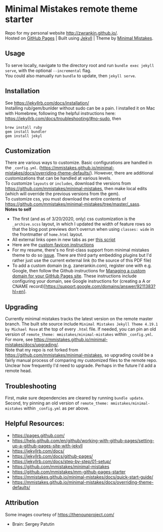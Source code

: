 # Minimal Mistakes remote theme starter
Repo for my personal website http://zwrankin.github.io/.  
 Hosted on [GitHub Pages](https://pages.github.com/) | Built using [Jekyll](https://jekyllrb.com/) | Theme by [Minimal Mistakes](https://github.com/mmistakes/minimal-mistakes). 


## Usage
To serve locally, navigate to the directory root and run `bundle exec jekyll serve`, with the optional `--incremental` flag.  
You could also manually run `bundle` to update, then `jekyll serve`. 


## Installation
See https://jekyllrb.com/docs/installation/  
Installing rub/gem/bunlder without sudo can be a pain. I installed it on Mac with Homebrew, following the helpful instructions here: https://jekyllrb.com/docs/troubleshooting/#no-sudo, then  
```
brew install ruby
gem install bundler
gem install jekyl
```

## Customization
There are various ways to customize. Basic configurations are handled in the `_config.yml`.  (https://mmistakes.github.io/minimal-mistakes/docs/overriding-theme-defaults/). However, there are additional customizations that can be handled at various levels.  
To customize `layouts` or `includes`, download the versions from https://github.com/mmistakes/minimal-mistakes, then make local edits (which will override the previous versions from the gem).  
To customize css, you must download the entire contents of https://github.com/mmistakes/minimal-mistakes/tree/master/_sass.  
**Notes to self**  
- The first (and as of 3/20/2020, only) css customization is the `_archive.scss` layout, in which I updated the width of feature rows so that the blog post previews don't overrun when using `classes: wide` in the frontmatter of `home.html` layout. 
- All external links open in new tabs as per [this script](https://github.com/gernotstarke/minimal-mistakes/commit/9ba387bbe3160e83f54c7f63f303254155f9fab5)
- Here are the [custom favicon instructions](https://github.com/mmistakes/minimal-mistakes/issues/949)
- For my resume, there's no first-class support from minimal mistakes theme to do so [issue](https://github.com/mmistakes/minimal-mistakes/issues/323). There are third party embedding plugins but I'd rather just use the current external link (to the source of this PDF file)
- To add a custom domain (e.g. zanerankin.com), register one with e.g. Google, then follow the Github instructions for [Managing a custom domain for your GitHub Pages site](https://help.github.com/en/github/working-with-github-pages/managing-a-custom-domain-for-your-github-pages-site). These instructions include configuring your domain, see Google instructions for (creating a A or CNAME record)[https://support.google.com/domains/answer/9211383?hl=en]. 

## Upgrading
Currently minimal mistakes tracks the latest version on the remote master branch.  The built site source include `Minimal Mistakes Jekyll Theme 4.19.1 by Michael Rose` at the top of every `.html` file. If needed, you can pin an old version of `remote_theme: mmistakes/minimal-mistakes` within `_config.yml`.  For more, see https://mmistakes.github.io/minimal-mistakes/docs/upgrading/.  
Note that my repo is not forked from https://github.com/mmistakes/minimal-mistakes, so upgrading could be a fairly manual process of comparing my customized files to the remote repo. Unclear how frequently I'd need to upgrade. Perhaps in the future I'd add a remote head. 


## Troubleshooting
First, make sure dependencies are cleared by running `bundle update`.  
Second, try pinning an old version of `remote_theme: mmistakes/minimal-mistakes` within `_config.yml` as per above. 


## Helpful Resources:
- https://pages.github.com/ 
- https://help.github.com/en/github/working-with-github-pages/setting-up-a-github-pages-site-with-jekyll
- https://jekyllrb.com/docs/
- https://jekyllrb.com/docs/github-pages/
- https://jekyllrb.com/docs/step-by-step/01-setup/
- https://github.com/mmistakes/minimal-mistakes 
- https://github.com/mmistakes/mm-github-pages-starter
- https://mmistakes.github.io/minimal-mistakes/docs/quick-start-guide/
- https://mmistakes.github.io/minimal-mistakes/docs/overriding-theme-defaults/  


## Attribution 
Some images courtesy of https://thenounproject.com/  
- Brain: Sergey Patutin
